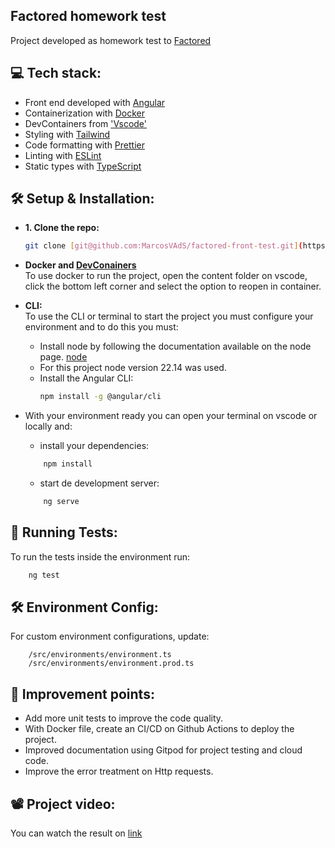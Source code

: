 ## Factored homework test
Project developed as homework test to [Factored](https://www.factored.ai/)

## 💻 Tech stack:
 - Front end developed with [Angular](https://v18.angular.dev/)
 - Containerization with [Docker](https://www.docker.com/)
 - DevContainers from ['Vscode'](https://code.visualstudio.com/docs/devcontainers/containers)
 - Styling with [Tailwind](https://tailwindcss.com/)
 - Code formatting with [Prettier](https://prettier.io)
 - Linting with [ESLint](https://eslint.org)
 - Static types with [TypeScript](https://typescriptlang.org)

## 🛠️ Setup & Installation:
 - **1. Clone the repo:**
    ``` sh
    git clone [git@github.com:MarcosVAdS/factored-front-test.git](https://github.com/MarcosVAdS/factored-front-test.git)
    ```

 - **Docker and [DevConainers](https://code.visualstudio.com/docs/devcontainers/containers)** <br> 
    To use docker to run the project, open the content folder on vscode, click the bottom left corner and select the option to reopen in container.

 - **CLI:** <br>
    To use the CLI or terminal to start the project you must configure your environment and to do this you must:
      - Install node by following the documentation available on the node page. [node](https://nodejs.org/en/download)<br>
      - For this project node version 22.14 was used.
      - Install the Angular CLI:
        ``` sh
        npm install -g @angular/cli
        ```

 - With your environment ready you can open your terminal on vscode or locally and:
    - install your dependencies:
    ``` sh
        npm install
    ```
    - start de development server:
    ``` sh
        ng serve
    ```

## 🧪 Running Tests:
To run the tests inside the environment run:
``` sh
    ng test
``` 

## 🛠️ Environment Config:
For custom environment configurations, update:
```
    /src/environments/environment.ts
    /src/environments/environment.prod.ts
```

## 📝 Improvement points:
- Add more unit tests to improve the code quality.
- With Docker file, create an CI/CD on Github Actions to deploy the project.
- Improved documentation using Gitpod for project testing and cloud code.
- Improve the error treatment on Http requests.

## 📽️ Project video: 
You can watch the result on [link]()